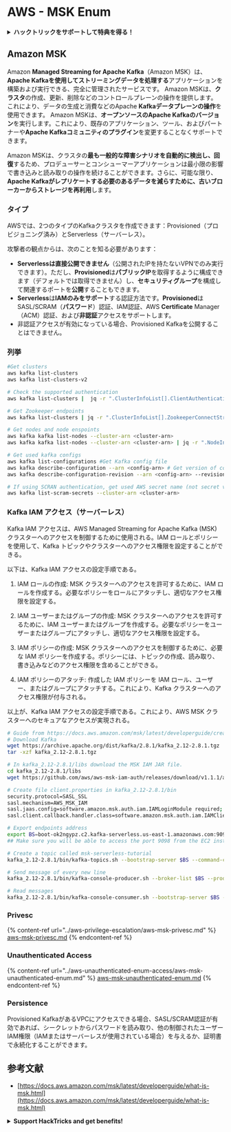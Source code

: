 # AWS - MSK Enum

<details>

<summary><strong>ハックトリックをサポートして特典を得る！</strong></summary>

* **HackTricksで会社を宣伝したい**場合や、**PEASSの最新バージョンを見たい**場合、または**HackTricksをPDFでダウンロード**したい場合は、[**SUBSCRIPTION PLANS**](https://github.com/sponsors/carlospolop)をチェックしてください！
* [**公式のPEASS＆HackTricksグッズ**](https://peass.creator-spring.com)を手に入れる
* [**The PEASS Family**](https://opensea.io/collection/the-peass-family)を発見し、独占的な[**NFT**](https://opensea.io/collection/the-peass-family)のコレクションを見つける
* 💬 [**Discordグループ**](https://discord.gg/hRep4RUj7f)または[**telegramグループ**](https://t.me/peass)に参加するか、**Twitter** 🐦 [**@carlospolopm**](https://twitter.com/carlospolopm)を**フォロー**する。
* **ハッキングのトリックを共有するには、**[**HackTricks**](https://github.com/carlospolop/hacktricks)と[**HackTricks Cloud**](https://github.com/carlospolop/hacktricks-cloud)のGitHubリポジトリにPRを提出してください。

</details>

## Amazon MSK

Amazon **Managed Streaming for Apache Kafka**（Amazon MSK）は、**Apache Kafkaを使用してストリーミングデータを処理する**アプリケーションを構築および実行できる、完全に管理されたサービスです。 Amazon MSKは、**クラスタ**の作成、更新、削除などのコントロールプレーンの操作を提供します。\
これにより、データの生成と消費などのApache **Kafkaデータプレーンの操作**を使用できます。 Amazon MSKは、**オープンソースのApache Kafkaのバージョン**を実行します。これにより、既存のアプリケーション、ツール、およびパートナーや**Apache Kafkaコミュニティのプラグイン**を変更することなくサポートできます。

Amazon MSKは、クラスタの**最も一般的な障害シナリオを自動的に検出し、回復**するため、プロデューサーとコンシューマーアプリケーションは最小限の影響で書き込みと読み取りの操作を続けることができます。さらに、可能な限り、**Apache Kafkaがレプリケートする必要のあるデータを減らすために、古いブローカーからストレージを再利用**します。

### **タイプ**

AWSでは、2つのタイプのKafkaクラスタを作成できます：Provisioned（プロビジョニング済み）とServerless（サーバーレス）。

攻撃者の観点からは、次のことを知る必要があります：

* **Serverlessは直接公開できません**（公開されたIPを持たないVPNでのみ実行できます）。ただし、**Provisioned**は**パブリックIP**を取得するように構成できます（デフォルトでは取得できません）し、**セキュリティグループ**を構成して関連するポートを**公開**することもできます。
* **Serverless**は**IAMのみをサポート**する認証方法です。**Provisioned**はSASL/SCRAM（**パスワード**）認証、IAM認証、AWS **Certificate** Manager（ACM）認証、および**非認証**アクセスをサポートします。
* 非認証アクセスが有効になっている場合、Provisioned Kafkaを公開することはできません。

### 列挙
```bash
#Get clusters
aws kafka list-clusters
aws kafka list-clusters-v2

# Check the supported authentication
aws kafka list-clusters |  jq -r ".ClusterInfoList[].ClientAuthentication"

# Get Zookeeper endpoints
aws kafka list-clusters | jq -r ".ClusterInfoList[].ZookeeperConnectString, .ClusterInfoList[].ZookeeperConnectStringTls"

# Get nodes and node enspoints
aws kafka kafka list-nodes --cluster-arn <cluster-arn>
aws kafka kafka list-nodes --cluster-arn <cluster-arn> | jq -r ".NodeInfoList[].BrokerNodeInfo.Endpoints" # Get endpoints

# Get used kafka configs
aws kafka list-configurations #Get Kafka config file
aws kafka describe-configuration --arn <config-arn> # Get version of config
aws kafka describe-configuration-revision --arn <config-arn> --revision <version> # Get content of config version

# If using SCRAN authentication, get used AWS secret name (not secret value)
aws kafka list-scram-secrets --cluster-arn <cluster-arn>
```
### Kafka IAM アクセス（サーバーレス）

Kafka IAM アクセスは、AWS Managed Streaming for Apache Kafka (MSK) クラスターへのアクセスを制御するために使用される。IAM ロールとポリシーを使用して、Kafka トピックやクラスターへのアクセス権限を設定することができる。

以下は、Kafka IAM アクセスの設定手順である。

1. IAM ロールの作成: MSK クラスターへのアクセスを許可するために、IAM ロールを作成する。必要なポリシーをロールにアタッチし、適切なアクセス権限を設定する。

2. IAM ユーザーまたはグループの作成: MSK クラスターへのアクセスを許可するために、IAM ユーザーまたはグループを作成する。必要なポリシーをユーザーまたはグループにアタッチし、適切なアクセス権限を設定する。

3. IAM ポリシーの作成: MSK クラスターへのアクセスを制御するために、必要な IAM ポリシーを作成する。ポリシーには、トピックの作成、読み取り、書き込みなどのアクセス権限を含めることができる。

4. IAM ポリシーのアタッチ: 作成した IAM ポリシーを IAM ロール、ユーザー、またはグループにアタッチする。これにより、Kafka クラスターへのアクセス権限が付与される。

以上が、Kafka IAM アクセスの設定手順である。これにより、AWS MSK クラスターへのセキュアなアクセスが実現される。
```bash
# Guide from https://docs.aws.amazon.com/msk/latest/developerguide/create-serverless-cluster.html
# Download Kafka
wget https://archive.apache.org/dist/kafka/2.8.1/kafka_2.12-2.8.1.tgz
tar -xzf kafka_2.12-2.8.1.tgz

# In kafka_2.12-2.8.1/libs download the MSK IAM JAR file.
cd kafka_2.12-2.8.1/libs
wget https://github.com/aws/aws-msk-iam-auth/releases/download/v1.1.1/aws-msk-iam-auth-1.1.1-all.jar

# Create file client.properties in kafka_2.12-2.8.1/bin
security.protocol=SASL_SSL
sasl.mechanism=AWS_MSK_IAM
sasl.jaas.config=software.amazon.msk.auth.iam.IAMLoginModule required;
sasl.client.callback.handler.class=software.amazon.msk.auth.iam.IAMClientCallbackHandler

# Export endpoints address
export BS=boot-ok2ngypz.c2.kafka-serverless.us-east-1.amazonaws.com:9098
## Make sure you will be able to access the port 9098 from the EC2 instance (check VPS, subnets and SG)

# Create a topic called msk-serverless-tutorial
kafka_2.12-2.8.1/bin/kafka-topics.sh --bootstrap-server $BS --command-config client.properties --create --topic msk-serverless-tutorial --partitions 6

# Send message of every new line
kafka_2.12-2.8.1/bin/kafka-console-producer.sh --broker-list $BS --producer.config client.properties --topic msk-serverless-tutorial

# Read messages
kafka_2.12-2.8.1/bin/kafka-console-consumer.sh --bootstrap-server $BS --consumer.config client.properties --topic msk-serverless-tutorial --from-beginning
```
### Privesc

{% content-ref url="../aws-privilege-escalation/aws-msk-privesc.md" %}
[aws-msk-privesc.md](../aws-privilege-escalation/aws-msk-privesc.md)
{% endcontent-ref %}

### Unauthenticated Access

{% content-ref url="../aws-unauthenticated-enum-access/aws-msk-unauthenticated-enum.md" %}
[aws-msk-unauthenticated-enum.md](../aws-unauthenticated-enum-access/aws-msk-unauthenticated-enum.md)
{% endcontent-ref %}

### Persistence

Provisioned KafkaがあるVPCにアクセスできる場合、SASL/SCRAM認証が有効であれば、シークレットからパスワードを読み取り、他の制御されたユーザーIAM権限（IAMまたはサーバーレスが使用されている場合）を与えるか、証明書で永続化することができます。

## 参考文献

* [https://docs.aws.amazon.com/msk/latest/developerguide/what-is-msk.html](https://docs.aws.amazon.com/msk/latest/developerguide/what-is-msk.html)

<details>

<summary><strong>Support HackTricks and get benefits!</strong></summary>

* If you want to see your **company advertised in HackTricks** or if you want access to the **latest version of the PEASS or download HackTricks in PDF** Check the [**SUBSCRIPTION PLANS**](https://github.com/sponsors/carlospolop)!
* Get the [**official PEASS & HackTricks swag**](https://peass.creator-spring.com)
* Discover [**The PEASS Family**](https://opensea.io/collection/the-peass-family), our collection of exclusive [**NFTs**](https://opensea.io/collection/the-peass-family)
* **Join the** 💬 [**Discord group**](https://discord.gg/hRep4RUj7f) or the [**telegram group**](https://t.me/peass) or **follow** me on **Twitter** 🐦 [**@carlospolopm**](https://twitter.com/carlospolopm)**.**
* **Share your hacking tricks by submitting PRs to the** [**HackTricks**](https://github.com/carlospolop/hacktricks) and [**HackTricks Cloud**](https://github.com/carlospolop/hacktricks-cloud) github repos.

</details>
